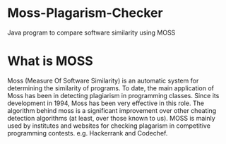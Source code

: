 # Moss-Plagarism-Checker
Java program to compare software similarity using MOSS

# What is MOSS
Moss (Measure Of Software Similarity) is an automatic system for determining the similarity of programs. To date, the main application of Moss has been in detecting plagiarism in programming classes. Since its development in 1994, Moss has been very effective in this role. The algorithm behind moss is a significant improvement over other cheating detection algorithms (at least, over those known to us).
MOSS is mainly used by institutes and websites for checking plagarism in competitive programming contests.
e.g. Hackerrank and Codechef.
